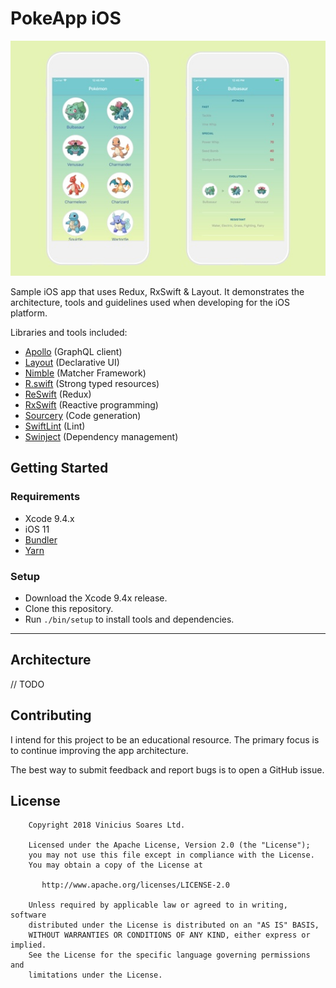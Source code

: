 
# PokeApp iOS

![Pokeapp for iOS](/Screenshots/app.jpg)

Sample iOS app that uses Redux, RxSwift & Layout. It demonstrates the architecture, tools and guidelines used when developing for the iOS platform.

Libraries and tools included:

- [Apollo](https://github.com/apollographql/apollo-ios) (GraphQL client)
- [Layout](https://github.com/schibsted/layout/) (Declarative UI)
- [Nimble](https://github.com/Quick/Nimble) (Matcher Framework)
- [R.swift](https://github.com/mac-cain13/R.swift) (Strong typed resources)
- [ReSwift](https://github.com/ReSwift/ReSwift) (Redux)
- [RxSwift](https://github.com/ReactiveX/RxSwift) (Reactive programming)
- [Sourcery](https://github.com/krzysztofzablocki/Sourcery) (Code generation)
- [SwiftLint](https://github.com/realm/SwiftLint) (Lint)
- [Swinject](https://github.com/Swinject/Swinject) (Dependency management)

## Getting Started

### Requirements

- Xcode 9.4.x
- iOS 11
- [Bundler](https://bundler.io/)
- [Yarn](https://yarnpkg.com/en/)

### Setup

- Download the Xcode 9.4x release.
- Clone this repository.
- Run `./bin/setup` to install tools and dependencies.

---

## Architecture

// TODO

## Contributing

I intend for this project to be an educational resource. The primary focus is to continue improving the app architecture.

The best way to submit feedback and report bugs is to open a GitHub issue.

## License

```
    Copyright 2018 Vinicius Soares Ltd.

    Licensed under the Apache License, Version 2.0 (the "License");
    you may not use this file except in compliance with the License.
    You may obtain a copy of the License at

       http://www.apache.org/licenses/LICENSE-2.0

    Unless required by applicable law or agreed to in writing, software
    distributed under the License is distributed on an "AS IS" BASIS,
    WITHOUT WARRANTIES OR CONDITIONS OF ANY KIND, either express or implied.
    See the License for the specific language governing permissions and
    limitations under the License.
```

